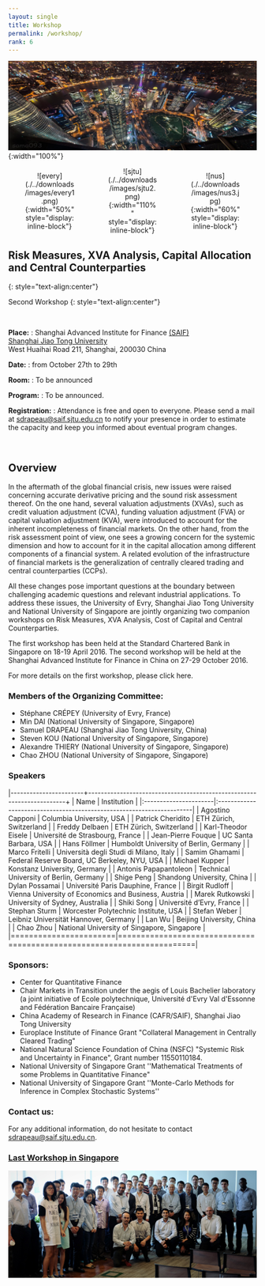 ```yaml
---
layout: single
title: Workshop
permalink: /workshop/
rank: 6
---
```

<style>
.flex-container {
  padding: 0;
  margin: 0;
  list-style: none;
  
  display: -webkit-box;
  display: -moz-box;
  display: -ms-flexbox;
  display: -webkit-flex;
  display: flex;
  
  -webkit-flex-flow: row wrap;
  justify-content: space-around;
  align-items: center;
}
.flex-item {
  padding: 0px;
  width: 20%;
  margin-top: 0px;
  
  text-align: center;
}
</style>

![header](./../downloads/images/background.jpg){:width="100%"}

<ul class="flex-container" markdown="1">
  <li class="flex-item" markdown="1">
  ![every](./../downloads/images/every1.png){:width="50%" style="display: inline-block"}
  </li>
 <li class="flex-item" markdown="1">
  ![sjtu](./../downloads/images/sjtu2.png){:width="110%" style="display: inline-block"}
  </li>
  <li class="flex-item" markdown="1">
  ![nus](./../downloads/images/nus3.jpg){:width="60%" style="display: inline-block"}
  </li>
</ul>


## Risk Measures, XVA Analysis, Capital Allocation and Central Counterparties
{: style="text-align:center"}

Second Workshop
{: style="text-align:center"}

<br>
  
**Place:** 
:   Shanghai Advanced Institute for Finance [(SAIF)](http://http://saif.sjtu.edu.cn/en)    
    [Shanghai Jiao Tong University](http://www.sjtu.edu.cn/)  
    West Huaihai Road 211, Shanghai, 200030 China

**Date:**
:   from October 27th to 29th

**Room:**
:   To be announced

**Program:**
:   To be announced.

**Registration:**
:   Attendance is free and open to everyone. Please send a mail at <sdrapeau@saif.sjtu.edu.cn> to notify your presence in order to estimate the capacity and keep you informed about eventual program changes.

<br>

## Overview

In the aftermath of the global financial crisis, new issues were raised concerning accurate derivative pricing and the sound risk assessment thereof. On the one hand, several valuation adjustments (XVAs), such as credit valuation adjustment (CVA), funding valuation adjustment (FVA) or capital valuation adjustment (KVA), were introduced to account for the inherent incompleteness of financial markets. On the other hand, from the risk assessment point of view, one sees a growing concern for the systemic dimension and how to account for it in the capital allocation among different components of a financial system. A related evolution of the infrastructure of financial markets is the generalization of centrally cleared trading and central counterparties (CCPs).

All these changes pose important questions at the boundary between challenging academic questions and relevant industrial applications. To address these issues, the University of Evry, Shanghai Jiao Tong University and National University of Singapore are jointly organizing two companion workshops on Risk Measures, XVA Analysis, Cost of Capital and Central Counterparties.

The first workshop has been held at the Standard Chartered Bank in Singapore on 18-19 April 2016. The second workshop will be held at the Shanghai Advanced Institute for Finance in China on 27-29 October 2016. 

For more details on the first workshop, please click here.


### Members of the Organizing Committee:

* Stéphane CRÉPEY (University of Evry, France)
* Min DAI (National University of Singapore, Singapore)
* Samuel DRAPEAU (Shanghai  Jiao Tong University, China)
* Steven KOU (National University of Singapore, Singapore)
* Alexandre THIERY (National University of Singapore, Singapore)
* Chao ZHOU (National University of Singapore, Singapore)

### Speakers

|-----------------------+-----------------------------------------------------------------------+
| Name                  | Institution                                                           |
|:----------------------|:----------------------------------------------------------------------|
| Agostino Capponi      | Columbia University, USA                                              |
| Patrick Cheridito     | ETH Zürich, Switzerland                                               |
| Freddy Delbaen        | ETH Zürich, Switzerland                                               |
| Karl-Theodor Eisele   | Université de Strasbourg, France                                      |
| Jean-Pierre Fouque    | UC Santa Barbara, USA                                                 |
| Hans Föllmer          | Humboldt University of Berlin, Germany                                |
| Marco Fritelli        | Università degli Studi di Milano, Italy                               |
| Samim Ghamami         | Federal Reserve Board, UC Berkeley, NYU, USA                          |
| Michael Kupper        | Konstanz University, Germany                                          |
| Antonis Papapantoleon | Technical University of Berlin, Germany                               |
| Shige Peng            | Shandong University, China                                            |
| Dylan Possamai        | Université Paris Dauphine, France                                     |
| Birgit Rudloff        | Vienna University of Economics and Business, Austria                  |
| Marek Rutkowski       | University of Sydney, Australia                                       |
| Shiki Song            | Université d’Evry, France                                             |
| Stephan Sturm         | Worcester Polytechnic Institute, USA                                  |
| Stefan Weber          | Leibniz Universität Hannover, Germany                                 |
| Lan Wu                | Beijing University, China                                             |
| Chao Zhou             | National University of Singapore, Singapore                           |
|=======================|=======================================================================|

### Sponsors:

* Center for Quantitative Finance
* Chair Markets in Transition under the aegis of Louis Bachelier laboratory (a joint initiative of Ecole polytechnique, Université d'Evry Val d'Essonne and Fédération Bancaire Française)
* China Academy of Research in Finance (CAFR/SAIF), Shanghai Jiao Tong University
* Europlace Institute of Finance Grant "Collateral Management in Centrally Cleared Trading"
* National Natural Science Foundation of China (NSFC) "Systemic Risk and Uncertainty in Finance", Grant number 11550110184.
* National University of Singapore Grant ''Mathematical Treatments of some Problems in Quantitative Finance"
* National University of Singapore Grant ''Monte-Carlo Methods for Inference in Complex Stochastic Systems''

### Contact us:

For any additional information, do not hesitate to contact <sdrapeau@saif.sjtu.edu.cn>.


### [Last Workshop in Singapore](http://cqf.nus.edu.sg/NUS_SJTU_Evry_Workshop/Overview.html)

![Workshop Singapore](./../downloads/images/sgworkshop1.jpeg)

